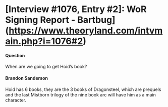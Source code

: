# [Interview #1076, Entry #2]: WoR Signing Report - Bartbug](https://www.theoryland.com/intvmain.php?i=1076#2)

#### Question

When are we going to get Hoid’s book?

#### Brandon Sanderson

Hoid has 6 books, they are the 3 books of Dragonsteel, which are prequels and the last Mistborn trilogy of the nine book arc will have him as a main character.

